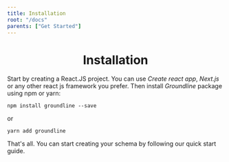 ```yaml
---
title: Installation
root: "/docs"
parents: ["Get Started"]
---
```

<h1 align="center">
  Installation
</h1>

Start by creating a React.JS project. You can use *Create react app*, *Next.js* or any other react js framework you prefer. Then install *Groundline* package using npm or yarn:

```
npm install groundline --save
```
or
```
yarn add groundline
```

That's all. You can start creating your schema by following our quick start guide.